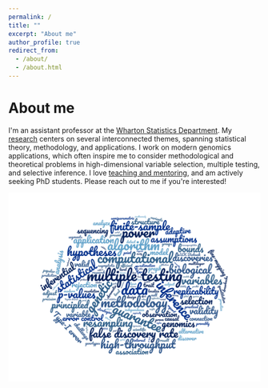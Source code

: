 ```yaml
---
permalink: /
title: ""
excerpt: "About me"
author_profile: true
redirect_from: 
  - /about/
  - /about.html
---
```


About me
======
I'm an assistant professor at the [Wharton Statistics Department](https://statistics.wharton.upenn.edu/). My [research](https://ekatsevi.github.io/research/) centers on several interconnected themes, spanning statistical theory, methodology, and applications. I work on modern genomics applications, which often inspire me to consider methodological and theoretical problems in high-dimensional variable selection, multiple testing, and selective inference. I love [teaching and mentoring](https://ekatsevi.github.io/mentoring/), and am actively seeking PhD students. Please reach out to me if you're interested! 

![](/images/wordcloud.png)
